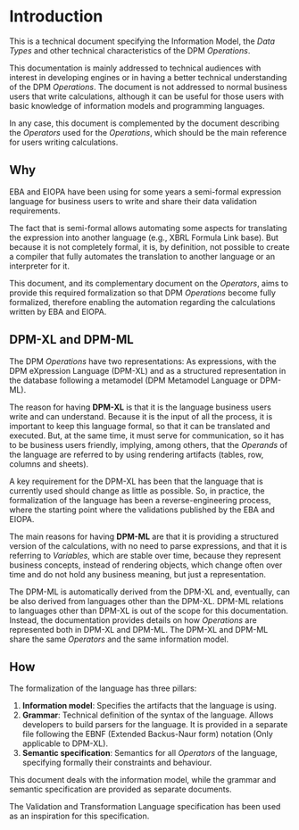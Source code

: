 # Introduction

This is a technical document specifying the Information Model, the *Data Types* and other technical characteristics of the DPM *Operations*.

This documentation is mainly addressed to technical audiences with interest in developing engines or in having a better technical understanding of the DPM *Operations*. The document is not addressed to normal business users that write calculations, although it can be useful for those users with basic knowledge of information models and programming languages.

In any case, this document is complemented by the document describing the *Operators* used for the *Operations*, which should be the main reference for users writing calculations.

## Why

EBA and EIOPA have been using for some years a semi-formal expression language for business users to write and share their data validation requirements.

The fact that is semi-formal allows automating some aspects for translating the expression into another language (e.g., XBRL Formula Link base). But because it is not completely formal, it is, by definition, not possible to create a compiler that fully automates the translation to another language or an interpreter for it.

This document, and its complementary document on the *Operators*, aims to provide this required formalization so that DPM *Operations* become fully formalized, therefore enabling the automation regarding the calculations written by EBA and EIOPA.

## DPM-XL and DPM-ML

The DPM *Operations* have two representations: As expressions, with the DPM eXpression Language (DPM-XL) and as a structured representation in the database following a metamodel (DPM Metamodel Language or DPM-ML).

The reason for having **DPM-XL** is that it is the language business users write and can understand. Because it is the input of all the process, it is important to keep this language formal, so that it can be translated and executed. But, at the same time, it must serve for communication, so it has to be business users friendly, implying, among others, that the *Operands* of the language are referred to by using rendering artifacts (tables, row, columns and sheets).

A key requirement for the DPM-XL has been that the language that is currently used should change as little as possible. So, in practice, the formalization of the language has been a reverse-engineering process, where the starting point where the validations published by the EBA and EIOPA.

The main reasons for having **DPM-ML** are that it is providing a structured version of the calculations, with no need to parse expressions, and that it is referring to *Variables*, which are stable over time, because they represent business concepts, instead of rendering objects, which change often over time and do not hold any business meaning, but just a representation.

The DPM-ML is automatically derived from the DPM-XL and, eventually, can be also derived from languages other than the DPM-XL. DPM-ML relations to languages other than DPM-XL is out of the scope for this documentation. Instead, the documentation provides details on how *Operations* are represented both in DPM-XL and DPM-ML.
The DPM-XL and DPM-ML share the same *Operators* and the same information model.

## How

The formalization of the language has three pillars:

1. **Information model**: Specifies the artifacts that the language is using.
2. **Grammar**: Technical definition of the syntax of the language. Allows developers to build parsers for the language. It is provided in a separate file following the EBNF (Extended Backus-Naur form) notation (Only applicable to DPM-XL).
3. **Semantic specification**: Semantics for all *Operators* of the language, specifying formally their constraints and behaviour.

This document deals with the information model, while the grammar and semantic specification are provided as separate documents.

The Validation and Transformation Language specification has been used as an inspiration for this specification.